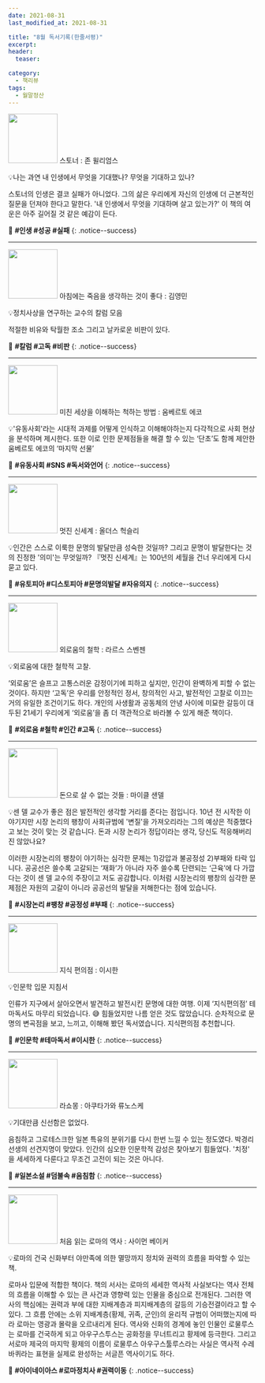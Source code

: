 ```yaml
---
date: 2021-08-31
last_modified_at: 2021-08-31

title: "8월 독서기록(한줄서평)"
excerpt:
header:
  teaser:

category:
  - 책리뷰
tags:
  - 월말정산
---
```

<img src="https://img.ridicdn.net/cover/510000992/xxlarge?dpi=xxhdpi#1" style="width: 100px" class="align-left" alt=""/> 스토너
: 존 윌리엄스

💡나는 과연 내 인생에서 무엇을 기대했나? 무엇을 기대하고 있나?

스토너의 인생은 결코 실패가 아니었다. 그의 삶은 우리에게 자신의 인생에 더 근본적인 질문을 던져야 한다고 말한다. '내 인생에서 무엇을 기대하며 살고 있는가?' 이 책의 여운은 아주 길어질 것 같은 예감이 든다.

🔑 **\#인생 #성공 #실패**
{: .notice--success}

------

<img src="https://img.ridicdn.net/cover/280000112/xxlarge?dpi=xxhdpi#1" style="width: 100px" class="align-left" alt=""/> 아침에는 죽음을 생각하는 것이 좋다
: 김영민

💡정치사상을 연구하는 교수의 칼럼 모음

적절한 비유와 탁월한 조소 그리고 날카로운 비판이 있다. 

🔑 **\#칼럼 #고독 #비판**
{: .notice--success}

------

<img src="https://img.ridicdn.net/cover/1242000995/xxlarge?dpi=xxhdpi#1" style="width: 100px" class="align-left" alt=""/> 미친 세상을 이해하는 척하는 방법
: 움베르토 에코

💡'유동사회'라는 시대적 과제를 어떻게 인식하고 이해해야하는지 다각적으로 사회 현상을 분석하며 제시한다. 또한 이로 인한 문제점들을 해결 할 수 있는 ‘단초’도 함께 제안한 움베르토 에코의 ‘마지막 선물’

🔑 **\#유동사회 #SNS #독서와언어**
{: .notice--success}

------

<img src="https://img.ridicdn.net/cover/259000011/xxlarge?dpi=xxhdpi#1" style="width: 100px" class="align-left" alt=""/> 멋진 신세계
: 올더스 헉슬리

💡인간은 스스로 이룩한 문명의 발달만큼 성숙한 것일까? 그리고 문명이 발달한다는 것의 진정한 '의미'는 무엇일까? 『멋진 신세계』는 100년의 세월을 건너 우리에게 다시 묻고 있다. 

🔑 **\#유토피아 #디스토피아 #문명의발달 #자유의지**
{: .notice--success}

------

<img src="https://img.ridicdn.net/cover/754027771/xxlarge?dpi=xxhdpi#1" style="width: 100px" class="align-left" alt=""/> 외로움의 철학
: 라르스 스벤젠

💡외로움에 대한 철학적 고찰. 

‘외로움’은 슬프고 고통스러운 감정이기에 피하고 싶지만, 인간이 완벽하게 피할 수 없는 것이다. 하지만 ‘고독’은 우리를 안정적인 정서, 창의적인 사고, 발전적인 고찰로 이끄는 거의 유일한 조건이기도 하다. 개인의 사생활과 공동체의 안녕 사이에 미묘한 갈등이 대두된 21세기 우리에게 ‘외로움’을 좀 더 객관적으로 바라볼 수 있게 해준 책이다.

🔑 **\#외로움 #철학 #인간 #고독**
{: .notice--success}

------

<img src="https://img.ridicdn.net/cover/593000231/xxlarge?dpi=xxhdpi#1" style="width: 100px" class="align-left" alt=""/> 돈으로 살 수 없는 것들
: 마이클 샌델

💡센 델 교수가 좋은 점은 발전적인 생각할 거리를 준다는 점입니다. 10년 전 시작한 이야기지만 시장 논리의 팽창이 사회규범에 '변질'을 가져오리라는 그의 예상은 적중했다고 보는 것이 맞는 것 같습니다.  돈과 시장 논리가 정답이라는 생각, 당신도 적응해버리진 않았나요? 

이러한 시장논리의 팽창이 야기하는 심각한 문제는 1)강압과 불공정성 2)부패와 타락 입니다.  공공선은 쓸수록 고갈되는 ‘재화’가 아니라 자주 쓸수록 단련되는 ‘근육’에 다 가깝다는 것이 센 델 교수의 주장이고 저도 공감합니다. 이처럼 시장논리의 팽창의 심각한 문제점은 자원의 고갈이 아니라 공공선의 발달을 저해한다는 점에 있습니다.

🔑 **\#시장논리 #팽창 #공정성 #부패**
{: .notice--success}

------

<img src="https://img.ridicdn.net/cover/745000158/xxlarge?dpi=xxhdpi#1" style="width: 100px" class="align-left" alt=""/> 지식 편의점
: 이시한

💡인문학 입문 지침서 

인류가 지구에서 살아오면서 발견하고 발전시킨 문명에 대한 여행. 이제 ‘지식편의점’ 테마독서도 마무리 되었습니다. 😅 힘들었지만 나름 얻은 것도 많았습니다. 순차적으로 문명의 변곡점을 보고, 느끼고, 이해해 봤던 독서였습니다. 지식편의점 추천합니다.

🔑 **\#인문학 #테마독서 #이시한**
{: .notice--success}

------

<img src="https://img.ridicdn.net/cover/998000051/xxlarge?dpi=xxhdpi#1" style="width: 100px" class="align-left" alt=""/> 라쇼몽
: 아쿠타가와 류노스케

💡기대만큼 신선함은 없었다. 

음침하고 그로테스크한 일본 특유의 분위기를 다시 한번 느낄 수 있는 정도였다. 박경리 선생의 선견지명이 맞았다. 인간의 심오한 인문학적 감성은 찾아보기 힘들었다. '치정' 을 세세하게 다룬다고 무조건 고전이 되는 것은 아니다.

🔑 **\#일본소설 #덤불속 #음침함**
{: .notice--success}

------

<img src="http://image.yes24.com/momo/TopCate63/MidCate01/6206870.jpg" style="width: 100px" class="align-left" alt=""/> 처음 읽는 로마의 역사
: 사이먼 베이커

💡로마의 건국 신화부터 야만족에 의한 멸망까지 정치와 권력의 흐름을 파악할 수 있는 책.  

로마사 입문에 적합한 책이다. 책의 서사는 로마의 세세한 역사적 사실보다는 역사 전체의 흐름을 이해할 수 있는 큰 사건과 영향력 있는 인물을 중심으로 전개된다. 그러한 역사의 핵심에는 권력과 부에 대한 지배계층과 피지배계층의 갈등의 기승전결이라고 할 수 있다. 그 흐름 안에는 소위 지배계층(황제, 귀족, 군인)의 윤리적 규범이 어떠했는지에 따라 로마는 영광과 몰락을 오르내리게 된다. 역사와 신화의 경계에 놓인 인물인 로물루스는 로마를 건국하게 되고 아우구스투스는 공화정을 무너트리고 황제에 등극한다. 그리고 서로마 제국의 마지막 황제의 이름이 로물루스 아우구스툴루스라는 사실은 역사적 수레바퀴라는 표현을 실제로 완성하는 서글픈 역사이기도 하다.

🔑 **\#아이네이아스 #로마정치사 #권력이동**
{: .notice--success}